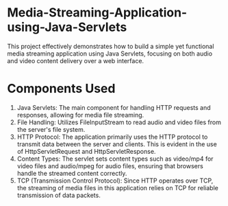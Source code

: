 # Media-Streaming-Application-using-Java-Servlets
This project effectively demonstrates how to build a simple yet functional media streaming application using Java Servlets, focusing on both audio and video content delivery over a web interface.

# Components Used
1. Java Servlets:
   The main component for handling HTTP requests and responses, allowing for media file streaming.
2. File Handling:
   Utilizes FileInputStream to read audio and video files from the server's file system.
3. HTTP Protocol:
   The application primarily uses the HTTP protocol to transmit data between the server and clients. This is evident in the use of HttpServletRequest and HttpServletResponse.
4. Content Types:
   The servlet sets content types such as video/mp4 for video files and audio/mpeg for audio files, ensuring that browsers handle the streamed content correctly.
5. TCP (Transmission Control Protocol):
   Since HTTP operates over TCP, the streaming of media files in this application relies on TCP for reliable transmission of data packets.
